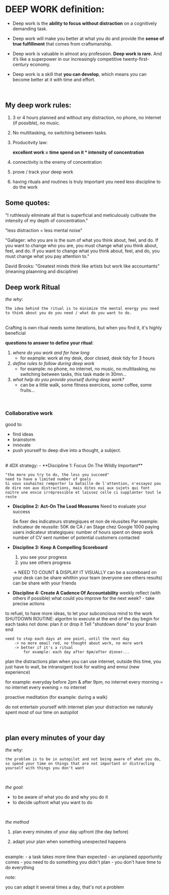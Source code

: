 # DEEP WORK definition: 
- Deep work is the **ability to focus without distraction** on a cognitively demanding task.

- Deep work will make you better at what you do and provide the **sense of true fulfillment** that comes from craftsmanship.

- Deep work is valuable in almost any profession. **Deep work is rare.** And it’s like a superpower in our increasingly competitive twenty-first-century economy.

- Deep work is a skill that **you can develop**, which means you can become better at it with time and effort.


<br>

## My deep work rules:
1. 3 or 4 hours planned and without any distraction, no phone, no internet (if possible), no music. 

2. No multitasking, no switching between tasks.

3. Producitvity law: 

    **excellent work = time spend on it * intensity of concentration**

4. connectivity is the enemy of concentration

5. prove / track your deep work

6. having rituals and routines is truly important you need less discipline to do the work


## Some quotes:

"I ruthlessly eliminate all that is superficial and meticulously cultivate the intensity of my depth of concentration."

"less distraction = less mental noise"

 "Gallager: who you are is the sum of what you think about, feel, and do. If you want to change who you are, you must change what you think about, feel, and do. If you want to change what you think about, feel, and do, you must change what you pay attention to."

David Brooks: "Greatest minds think like artists but work like accountants" (meaning plaanning and discipline)


## Deep work Ritual
*the why*: 

    The idea behind the ritual is to minimize the mental energy you need to think about you do you need / what do you want to do.
<br>
Crafting is own ritual needs some iterations, but when you find it, it's highly beneficial
<br>

**questions to answer to define your ritual**: 
1. *where do you work and for how long*
     - for example: work at my desk, door closed, desk tidy for 3 hours 
2. *define rules to follow during deep work*
     - for example: no phone, no internet, no music, no multitasking, no switching between tasks, this task made in 30mn...
3. *what help do you provide yourself during deep work?*
    - can be a little walk, some fitness exercices, some coffee, some fruits...

<br>

### Collaborative work
good to:
- find ideas
- brainstorm
- innovate
- push yourself to deep dive into a thought, a subject. 

<br>
# 4DX strategy:
- **Discipline 1: Focus On The Wildly Important**

    "the more you try to do, the less you succeed"
    need to have a limited number of goals
    Si vous souhaitez remporter la bataille de l'attention, n'essayez pas de dire non aux distractions, mais dites oui aux sujets qui font naitre une envie irrépressible et laissez celle ci supplanter tout le reste

- **Discipline 2: Act-On The Lead Measures**
    Need to evaluate your success 

    Se fixer des indicateurs strategiques et non de réussites 
    Par exemple: 
    indicateur de reussite: 
        50K de CA / an
        Stage chez Google
        1000 paying users
    indicateur strategiques: 
        number of hours spent on deep work
        number of CV sent 
        number of potential customers contacted

- **Discipline 3: Keep A Compelling Scoreboard**
    1. you see your progress
    2. you see others progress

    -> NEED TO COUNT & DISPLAY IT VISUALLY
        can be a scoreboard on your desk
        can be share whithin your team (everyone see others results)
        can be share with your friends

- **Discipline 4: Create A Cadence Of Accountability**
    weekly reflect (with others if possible)
    what could you improve for the next week?
        - take precise actions

to refuel, to have more ideas, to let your subconcious mind to the work
SHUTDOWN ROUTINE: 
    algoritm to execute at the end of the day
    begin
        for each tasks not done:
            plan it or drop it
        Tell "shutdown done" to your brain
    end

    need to stop each days at one point, until the next day
        -> no more email red, no thought about work, no more work
        -> better if it's a ritual
            for example: each day after 6pm/after dinner...

plan the distractions
plan when you can use internet, outside this time, you just have to wait, be intransigent
look for waiting and ennui (new experience)

for example: 
    everyday before 2pm & after 9pm, no internet
        every morning = no internet
        every evening = no internet

proactive meditation (for example: during a walk)


do not entertain yourself with internet
plan your distraction
we naturaly spent most of our time on autopilot

<br>

## plan every minutes of your day

*the why*: 

    the problem is to be in autopilot and not being aware of what you do, so spend your time on things that are not important or distracting yourself with things you don't want

<br>

*the goal*:

- to be aware of what you do and why you do it
- to decide upfront what you want to do

<br>

*the method*

1. plan every minutes of your day upfront (the day before)

2. adapt your plan when something unexpected happens 
<br>
    example:
    - a task takes more time than expected
    - an unplaned opportunity comes 
    - you need to do something you didn't plan
    - you don't have time to do everything 

*note*:

you can adapt it several times a day, that's not a problem